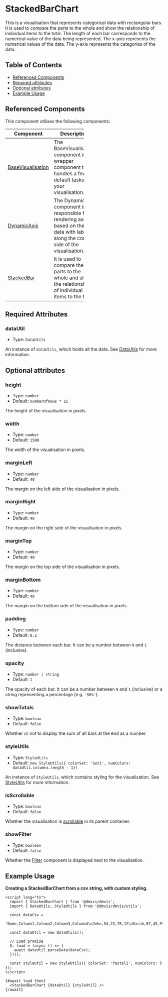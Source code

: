 # StackedBarChart

This is a visualisation that represents categorical data with rectangular bars.
It is used to compare the parts to the whole and show the relationship of individual items to the total.
The length of each bar corresponds to the numerical value of the data being represented.
The x-axis represents the numerical values of the data.
The y-axis represents the categories of the data.

## Table of Contents

- [Referenced Components](#referenced-components)
- [Required attributes](#required-attributes)
- [Optional attributes](#optional-attributes)
- [Example Usage](#example-usage)

## Referenced Components

This component utilises the following components:

<table style="width: 50%">
  <thead>
    <tr>
      <th style="width: 20%;">Component</th>
      <th style="width: 80%;">Description</th>
    </tr>
  </thead>
  <tbody>
    <tr>
      <td><a href="#/components/BaseVisualisation.md">BaseVisualisation</a></td>
      <td>The BaseVisualisation component is a wrapper component that handles a few default tasks for your visualisation.</td>
    </tr>
    <tr>
      <td><a href="#/components/DynamicAxis.md">DynamicAxis</a></td>
      <td>The DynamicAxis component is responsible for rendering axes
based on the data with labels along the correct side of the visualisation.</td>
    </tr>
    <tr>
      <td><a href="#/components/StackedBar.md">StackedBar</a></td>
      <td>It is used to compare the parts to the whole and show the relationship of individual items to the total.</td>
    </tr>
  </tbody>
</table>

## Required Attributes

### dataUtil

- Type: `DataUtils`

An instance of `dataUtils`, which holds all the data. See [DataUtils](utils/DataUtils.md) for more information.

## Optional attributes

### height

- Type: `number`
- Default: `numberOfRows * 15`

The height of the visualisation in pixels.

### width

- Type: `number`
- Default: `1500`

The width of the visualisation in pixels.

### marginLeft

- Type: `number`
- Default: `40`

The margin on the left side of the visualisation in pixels.

### marginRight

- Type: `number`
- Default: `40`

The margin on the right side of the visualisation in pixels.

### marginTop

- Type: `number`
- Default: `40`

The margin on the top side of the visualisation in pixels.

### marginBottom

- Type: `number`
- Default: `40`

The margin on the bottom side of the visualisation in pixels.

### padding

- Type: `number`
- Default: `0.2`

The distance between each bar.
It can be a number between `0` and `1` (inclusive).

### opacity

- Type: `number | string`
- Default: `1`

The opacity of each bar.
It can be a number between `0` and `1` (inclusive) or a string representing a percentage (e.g. `'50%'`).

### showTotals

- Type: `boolean`
- Default: `false`

Whether or not to display the sum of all bars at the end as a number.

### styleUtils

- Type: `StyleUtils`
- Default: `new StyleUtils({ colorSet: 'Set1', numColors: dataUtil.columns.length - 1})`

An instance of `StyleUtils`, which contains styling for the visualisation. See [StyleUtils](utils/StyleUtils.md) for more information.

### isScrollable

- Type: `boolean`
- Default: `false`

Whether the visualisation is [scrollable](components/Scrollable.md) in its parent container.

### showFilter

- Type: `boolean`
- Default: `false`

Whether the [Filter](components/Filter.md) component is displayed next to the visualisation.

## Example Usage

<b>Creating a StackedBarChart from a csv string, with custom styling.</b>

```svelte
<script lang="ts">
  import { StackedBarChart } from '@dmvis/dmvis';
  import { DataUtils, StyleUtils } from '@dmvis/dmvis/utils';

  const dataCsv =
    'Name,Column1,Column2,Column3,Column4\nJohn,54,23,78,12\nSarah,87,45,91,63\nMichael,32,68,15,77\nEmily,96,42,19,55\nDavid,21,84,37,29\nLisa,73,10,56,88\nMatthew,49,27,83,14\nEmma,17,36,70,92\nJames,61,79,24,47\nSophia,38,52,66,31\n';

  const dataUtil = new DataUtils();

  // Load promise
  $: load = (async () => {
    await dataUtil.parseData(dataCsv);
  })();

  const styleUtil = new StyleUtils({ colorSet: 'Pastel2', numColors: 5 });
</script>

{#await load then}
  <StackedBarChart {dataUtil} {styleUtil} />
{/await}
```
